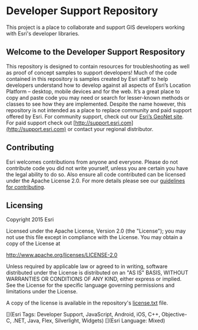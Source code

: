 Developer Support Repository
=========================

This project is a place to collaborate and support GIS developers working with Esri's developer libraries.

## Welcome to the Developer Support Respository

This repository is designed to contain resources for troubleshooting as well as proof of concept samples to support developers!
Much of the code contained in this repository is samples created by Esri staff to help developers understand how to develop against all aspects of Esri’s Location Platform – desktop, mobile devices and for the web.  It’s a great place to copy and paste code you may need or search for lesser-known methods or classes to see how they are implemented.  Despite the name however, this repository is not intended as a place to replace community and paid support offered by Esri.  For community support, check out our [Esri’s GeoNet site](https://geonet.esri.com/welcome).  For paid support check out [http://support.esri.com](http://support.esri.com) or contact your regional distributor.

## Contributing

Esri welcomes contributions from anyone and everyone. Please do not contribute code you did not write yourself, unless you are certain you have the legal ability to do so. Also ensure all code contributed can be licensed under the Apache License 2.0. For more details please see our [guidelines for contributing](https://github.com/Esri/developer-support/blob/master/CONTRIBUTING.md). 

## Licensing
Copyright 2015 Esri

Licensed under the Apache License, Version 2.0 (the "License");
you may not use this file except in compliance with the License.
You may obtain a copy of the License at

   http://www.apache.org/licenses/LICENSE-2.0

Unless required by applicable law or agreed to in writing, software
distributed under the License is distributed on an "AS IS" BASIS,
WITHOUT WARRANTIES OR CONDITIONS OF ANY KIND, either express or implied.
See the License for the specific language governing permissions and
limitations under the License.

A copy of the license is available in the repository's [license.txt](/license.txt) file.


[](Esri Tags: Developer Support, JavaScript, Android, iOS, C++, Objective-C, .NET, Java, Flex, Silverlight, Widgets)
[](Esri Language: Mixed)
